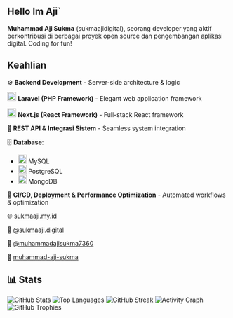 ## Hello Im Aji`

**Muhammad Aji Sukma** (sukmaajidigital), seorang developer yang aktif berkontribusi di berbagai proyek open source dan pengembangan aplikasi digital. Coding for fun!

## Keahlian

⚙️ **Backend Development** - Server-side architecture & logic

<img src="https://laravel.com/img/logomark.min.svg" alt="Laravel" width="20"/> **Laravel (PHP Framework)** - Elegant web application framework

<img src="https://nextjs.org/favicon.ico?favicon.d29c4393.ico" alt="Next.js" width="20"/> **Next.js (React Framework)** - Full-stack React framework

🔌 **REST API & Integrasi Sistem** - Seamless system integration

🗄️ **Database**:

- <img src="https://www.mysql.com/common/logos/logo-mysql-170x115.png" alt="MySQL" width="20"/> MySQL
- <img src="https://wiki.postgresql.org/images/a/a4/PostgreSQL_logo.3colors.svg" alt="PostgreSQL" width="20"/> PostgreSQL
- <img src="https://webassets.mongodb.com/_com_assets/cms/mongodb_logo1-76twgcu2dm.png" alt="MongoDB" width="20"/> MongoDB

🚀 **CI/CD, Deployment & Performance Optimization** - Automated workflows & optimization

🌐 [sukmaaji.my.id](https://sukmaaji.my.id/)

📸 [@sukmaaji.digital](https://www.instagram.com/sukmaaji.digital/)

🎥 [@muhammadajisukma7360](https://www.youtube.com/@muhammadajisukma7360)

💼 [muhammad-aji-sukma](https://www.linkedin.com/in/muhammad-aji-sukma-08b470286/)

## 📊 Stats

![GitHub Stats](https://github-readme-stats.vercel.app/api?username=sukmaajidigital&show_icons=true&theme=radical&hide_border=true)
![Top Languages](https://github-readme-stats.vercel.app/api/top-langs/?username=sukmaajidigital&layout=compact&theme=radical&hide_border=true)
![GitHub Streak](https://github-readme-streak-stats.herokuapp.com/?user=sukmaajidigital&theme=radical&hide_border=true)
![Activity Graph](https://github-readme-activity-graph.vercel.app/graph?username=sukmaajidigital&theme=redical)
![GitHub Trophies](https://github-profile-trophy.vercel.app/?username=sukmaajidigital&theme=radical&no-frame=true&column=7)

